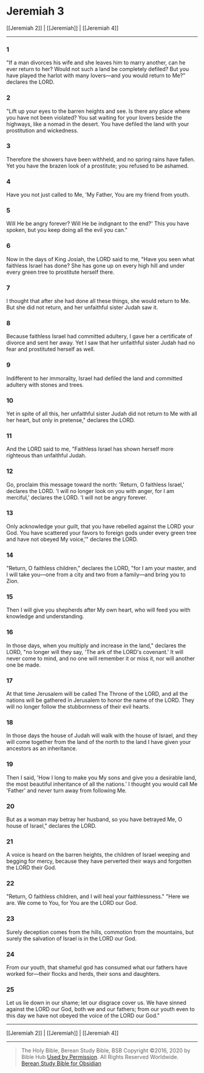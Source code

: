 # Jeremiah 3

[[Jeremiah 2]] | [[Jeremiah]] | [[Jeremiah 4]]

---

### 1
"If a man divorces his wife and she leaves him to marry another, can he ever return to her? Would not such a land be completely defiled? But you have played the harlot with many lovers—and you would return to Me?" declares the LORD.

### 2
"Lift up your eyes to the barren heights and see. Is there any place where you have not been violated? You sat waiting for your lovers beside the highways, like a nomad in the desert. You have defiled the land with your prostitution and wickedness.

### 3
Therefore the showers have been withheld, and no spring rains have fallen. Yet you have the brazen look of a prostitute; you refused to be ashamed.

### 4
Have you not just called to Me, 'My Father, You are my friend from youth.

### 5
Will He be angry forever? Will He be indignant to the end?' This you have spoken, but you keep doing all the evil you can."

### 6
Now in the days of King Josiah, the LORD said to me, "Have you seen what faithless Israel has done? She has gone up on every high hill and under every green tree to prostitute herself there.

### 7
I thought that after she had done all these things, she would return to Me. But she did not return, and her unfaithful sister Judah saw it.

### 8
Because faithless Israel had committed adultery, I gave her a certificate of divorce and sent her away. Yet I saw that her unfaithful sister Judah had no fear and prostituted herself as well.

### 9
Indifferent to her immorality, Israel had defiled the land and committed adultery with stones and trees.

### 10
Yet in spite of all this, her unfaithful sister Judah did not return to Me with all her heart, but only in pretense," declares the LORD.

### 11
And the LORD said to me, "Faithless Israel has shown herself more righteous than unfaithful Judah.

### 12
Go, proclaim this message toward the north: 'Return, O faithless Israel,' declares the LORD. 'I will no longer look on you with anger, for I am merciful,' declares the LORD. 'I will not be angry forever.

### 13
Only acknowledge your guilt, that you have rebelled against the LORD your God. You have scattered your favors to foreign gods under every green tree and have not obeyed My voice,'" declares the LORD.

### 14
"Return, O faithless children," declares the LORD, "for I am your master, and I will take you—one from a city and two from a family—and bring you to Zion.

### 15
Then I will give you shepherds after My own heart, who will feed you with knowledge and understanding.

### 16
In those days, when you multiply and increase in the land," declares the LORD, "no longer will they say, 'The ark of the LORD's covenant.' It will never come to mind, and no one will remember it or miss it, nor will another one be made.

### 17
At that time Jerusalem will be called The Throne of the LORD, and all the nations will be gathered in Jerusalem to honor the name of the LORD. They will no longer follow the stubbornness of their evil hearts.

### 18
In those days the house of Judah will walk with the house of Israel, and they will come together from the land of the north to the land I have given your ancestors as an inheritance.

### 19
Then I said, 'How I long to make you My sons and give you a desirable land, the most beautiful inheritance of all the nations.' I thought you would call Me 'Father' and never turn away from following Me.

### 20
But as a woman may betray her husband, so you have betrayed Me, O house of Israel," declares the LORD.

### 21
A voice is heard on the barren heights, the children of Israel weeping and begging for mercy, because they have perverted their ways and forgotten the LORD their God.

### 22
"Return, O faithless children, and I will heal your faithlessness." "Here we are. We come to You, for You are the LORD our God.

### 23
Surely deception comes from the hills, commotion from the mountains, but surely the salvation of Israel is in the LORD our God.

### 24
From our youth, that shameful god has consumed what our fathers have worked for—their flocks and herds, their sons and daughters.

### 25
Let us lie down in our shame; let our disgrace cover us. We have sinned against the LORD our God, both we and our fathers; from our youth even to this day we have not obeyed the voice of the LORD our God."

---

[[Jeremiah 2]] | [[Jeremiah]] | [[Jeremiah 4]]

---

> The Holy Bible, Berean Study Bible, BSB
> Copyright &copy;2016, 2020 by Bible Hub
> [Used by Permission](https://berean.bible/terms.htm). All Rights Reserved Worldwide.
> [Berean Study Bible for Obsidian](https://github.com/gapmiss/berean-study-bible-for-obsidian)</small>

